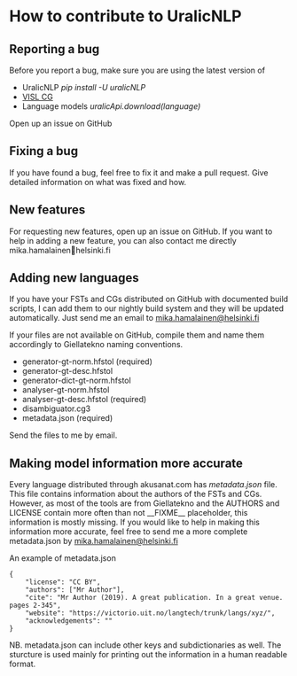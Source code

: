 # How to contribute to UralicNLP

## Reporting a bug

Before you report a bug, make sure you are using the latest version of
- UralicNLP *pip install -U uralicNLP*
- [VISL CG](https://mikalikes.men/how-to-install-visl-cg3-on-mac-windows-and-linux/)
- Language models *uralicApi.download(language)*

Open up an issue on GitHub

## Fixing a bug

If you have found a bug, feel free to fix it and make a pull request. Give detailed information on what was fixed and how.

## New features

For requesting new features, open up an issue on GitHub. If you want to help in adding a new feature, you can also contact me directly mika.hamalainen📧helsinki.fi

## Adding new languages

If you have your FSTs and CGs distributed on GitHub with documented build scripts, I can add them to our nightly build system and they will be updated automatically. Just send me an email to mika.hamalainen@helsinki.fi

If your files are not available on GitHub, compile them and name them accordingly to Giellatekno naming conventions.

- generator-gt-norm.hfstol (required)
- generator-gt-desc.hfstol
- generator-dict-gt-norm.hfstol 
- analyser-gt-norm.hfstol
- analyser-gt-desc.hfstol (required)
- disambiguator.cg3
- metadata.json (required)

Send the files to me by email.

## Making model information more accurate

Every language distributed through akusanat.com has *metadata.json* file. This file contains information about the authors of the FSTs and CGs. However, as most of the tools are from Giellatekno and the AUTHORS and LICENSE contain more often than not \_\_FIXME\_\_ placeholder, this information is mostly missing. If you would like to help in making this information more accurate, feel free to send me a more complete metadata.json by mika.hamalainen@helsinki.fi

An example of metadata.json

	{
		"license": "CC BY",
		"authors": ["Mr Author"],
		"cite": "Mr Author (2019). A great publication. In a great venue. pages 2-345",
		"website": "https://victorio.uit.no/langtech/trunk/langs/xyz/",
		"acknowledgements": ""
	}

NB. metadata.json can include other keys and subdictionaries as well. The sturcture is used mainly for printing out the information in a human readable format.



